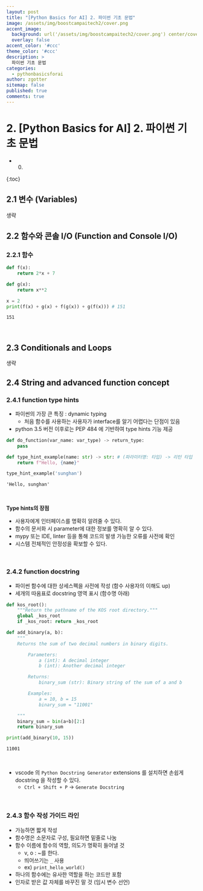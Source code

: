 ```yaml
---
layout: post
title: "[Python Basics for AI] 2. 파이썬 기초 문법"
image: /assets/img/boostcampaitech2/cover.png
accent_image: 
  background: url('/assets/img/boostcampaitech2/cover.png') center/cover
  overlay: false
accent_color: '#ccc'
theme_color: '#ccc'
description: >
  파이썬 기초 문법
categories:
  - pythonbasicsforai
author: zgotter
sitemap: false
published: true
comments: true
---
```


# 2. [Python Basics for AI] 2. 파이썬 기초 문법

* 0.
{:toc}

## 2.1 변수 (Variables)

생략

## 2.2 함수와 콘솔 I/O (Function and Console I/O)

### 2.2.1 함수


```python
def f(x):
    return 2*x + 7

def g(x):
    return x**2

x = 2
print(f(x) + g(x) + f(g(x)) + g(f(x))) # 151
```

    151


<br>

## 2.3 Conditionals and Loops

생략

## 2.4 String and advanced function concept

### 2.4.1 function type hints

- 파이썬의 가장 큰 특징 : dynamic typing
  - 처음 함수를 사용하는 사용자가 interface를 알기 어렵다는 단점이 있음
- python 3.5 버전 이후로는 PEP 484 에 기반하여 type hints 기능 제공

```python
def do_function(var_name: var_type) -> return_type:
    pass
```


```python
def type_hint_example(name: str) -> str: # (파라미터명: 타입) -> 리턴 타입
    return f"Hello, {name}"
```


```python
type_hint_example('sunghan')
```




    'Hello, sunghan'



<br>

**Type hints의 장점**

- 사용자에게 인터페이스를 명확히 알려줄 수 있다.
- 함수의 문서화 시 parameter에 대한 정보를 명확히 알 수 있다.
- mypy 또는 IDE, linter 등을 통해 코드의 발생 가능한 오류를 사전에 확인
- 시스템 전체적인 안정성을 확보할 수 있다.


<br>

### 2.4.2 function docstring

- 파이썬 함수에 대한 상세스펙을 사전에 작성 (함수 사용자의 이해도 up)
- 세개의 따옴표로 docstring 영역 표시 (함수명 아래)

```python
def kos_root():
    """Return the pathname of the KOS root directory."""
    global _kos_root
    if _kos_root: return _kos_root
```


```python
def add_binary(a, b):
    """
    Returns the sum of two decimal numbers in binary digits.

        Parameters:
            a (int): A decimal integer
            b (int): Another decimal integer

        Returns:
            binary_sum (str): Binary string of the sum of a and b

        Examples:
            a = 10, b = 15
            binary_sum = "11001"

    """
    binary_sum = bin(a+b)[2:]
    return binary_sum

print(add_binary(10, 15))
```

    11001


<br>

- vscode 의 `Python Docstring Generator` extensions 를 설치하면 손쉽게 docstring 을 작성할 수 있다.
  - `Ctrl + Shift + P` -> `Generate Docstring`

<br>

### 2.4.3 함수 작성 가이드 라인

- 가능하면 짧게 작성
- 함수명은 소문자로 구성, 필요하면 밑줄로 나눔
- 함수 이름에 함수의 역할, 의도가 명확히 들어낼 것
  - v, o : ~를 한다.
  - 띄어쓰기는 `_` 사용
  - ex) `print_hello_world()`
- 하나의 함수에는 유사한 역할을 하는 코드만 포함
- 인자로 받은 값 자체를 바꾸진 말 것 (임시 변수 선언)
